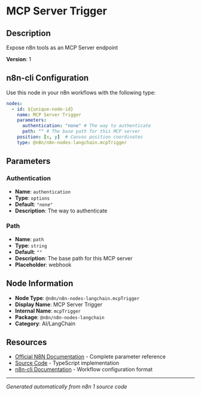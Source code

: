 # MCP Server Trigger

## Description

Expose n8n tools as an MCP Server endpoint

**Version**: 1

## n8n-cli Configuration

Use this node in your n8n workflows with the following type:

```yaml
nodes:
  - id: ${unique-node-id}
    name: MCP Server Trigger
    parameters:
      authentication: "none" # The way to authenticate
      path: "" # The base path for this MCP server
    position: [x, y]  # Canvas position coordinates
    type: @n8n/n8n-nodes-langchain.mcpTrigger
```

## Parameters

### Authentication

- **Name**: `authentication`
- **Type**: `options`
- **Default**: `"none"`
- **Description**: The way to authenticate

### Path

- **Name**: `path`
- **Type**: `string`
- **Default**: `""`
- **Description**: The base path for this MCP server
- **Placeholder**: webhook


## Node Information

- **Node Type**: `@n8n/n8n-nodes-langchain.mcpTrigger`
- **Display Name**: MCP Server Trigger
- **Internal Name**: `mcpTrigger`
- **Package**: `@n8n/n8n-nodes-langchain`
- **Category**: AI/LangChain

## Resources

- [Official N8N Documentation](https://docs.n8n.io/integrations/builtin/cluster-nodes/root-nodes/n8n-nodes-langchain.mcptrigger/) - Complete parameter reference
- [Source Code](https://github.com/n8n-io/n8n/blob/master/packages/@n8n/nodes-langchain/nodes/mcp/McpTrigger/McpTrigger.node.ts) - TypeScript implementation
- [n8n-cli Documentation](https://github.com/edenreich/n8n-cli) - Workflow configuration format

---
*Generated automatically from n8n 1 source code*
